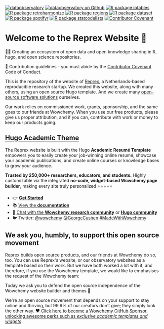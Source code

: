 [![dataobservatory](https://img.shields.io/badge/ecosystem-dataobservatory.eu-3EA135.svg)](https://dataobservatory.eu/)
[![dataobservatory on
Github](https://img.shields.io/badge/github-dataobservatory.eu-6e5494.svg)](https://github.com/dataobservatory-eu/)
[![R package
iotables](https://img.shields.io/badge/R-iotables-4EC0E4.svg)](https://iotables.dataobservatory.eu)
[![R package
retroharmonize](https://img.shields.io/badge/R-retroharmonize-007CBB.svg)](https://iotables.dataobservatory.eu)
[![R package
regions](https://img.shields.io/badge/R-regions-00843A.svg)](https://regions.dataobservatory.eu)
[![R package
dataset](https://img.shields.io/badge/R-dataset-E4007F.svg)](https://dataset.dataobservatory.eu)
[![R package
spotifyr](https://img.shields.io/badge/R-spotifyr-1db954.svg)](https://www.rcharlie.com/spotifyr)
[![R package
statcodelists](https://img.shields.io/badge/R-statcodelists-lightgrey.svg)](https://statcodelists.dataobservatory.eu)
[![Contributor
Covenant](https://img.shields.io/badge/ethics-Contributor%20Covenant-680171.svg)](https://dataobservatory.eu/)

# Welcome to the Reprex Website 👋

🙋‍♀️ Creating an ecosystem of open data and open knowledge sharing in R, hugo, and open science repositories.

🌈 Contribution guidelines - you must abide by the [Contributor Covenant](https://www.contributor-covenant.org/version/2/1/code_of_conduct/) Code of Conduct.

This is the repository of the website of [Reprex](https://reprex.nl/), a Netherlands-based reproducible research startup.  We created this website, along with many others, using an open source Hugo template. And we create many [open-source software solutions](https://reprex.nl/software/) ourselves.

Our work relies on commissioned work, grants, sponsorship, and the same goes to our friends at Wowchemy.  When you use our free products, please give us proper attribution, and if you can, contribute with work or money to keep our products going. 

## [Hugo Academic Theme](https://github.com/wowchemy/starter-hugo-academic)

The Reprex website is built with the Hugo **Academic Resumé Template** empowers you to easily create your job-winning online resumé, showcase your academic publications, and create online courses or knowledge bases to grow your audience.

️**Trusted by 250,000+ researchers, educators, and students.** Highly customizable via the integrated **no-code, widget-based Wowchemy page builder**, making every site truly personalized ⭐⭐⭐⭐⭐

- 👉 [**Get Started**](https://wowchemy.com/hugo-themes/)
- 📚 [View the **documentation**](https://wowchemy.com/docs/)
- 💬 [Chat with the **Wowchemy research community**](https://discord.gg/z8wNYzb) or [**Hugo community**](https://discourse.gohugo.io)
- 🐦 Twitter: [@wowchemy](https://twitter.com/wowchemy) [@GeorgeCushen](https://twitter.com/GeorgeCushen) [#MadeWithWowchemy](https://twitter.com/search?q=%23MadeWithWowchemy&src=typed_query)

## We ask you, humbly, to support this open source movement

Reprex builds open source products, and our friends at Wowchemy do so, too.  You can use Reprex's website, or our observatory websites as a template based on their work.  But we have both worked a lot with it, and therefore, if you use the Wowchemy template, we would like to emphasises the request of the Wowchemy team:

Today we ask you to defend the open source independence of the Wowchemy website builder and themes 🐧

We're an open source movement that depends on your support to stay online and thriving, but 99.9% of our creators don't give; they simply look the other way. [❤️ Click here to become a Wowchemy GitHub Sponsor, unlocking awesome perks such as _exclusive academic templates and widgets_](https://github.com/sponsors/gcushen)



